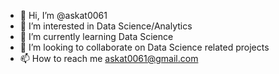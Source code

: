 - 👋 Hi, I’m @askat0061
- 👀 I’m interested in Data Science/Analytics
- 🌱 I’m currently learning Data Science
- 💞️ I’m looking to collaborate on Data Science related projects
- 📫 How to reach me askat0061@gmail.com

<!---
askat0061/askat0061 is a ✨ special ✨ repository because its `README.md` (this file) appears on your GitHub profile.
You can click the Preview link to take a look at your changes.
--->
